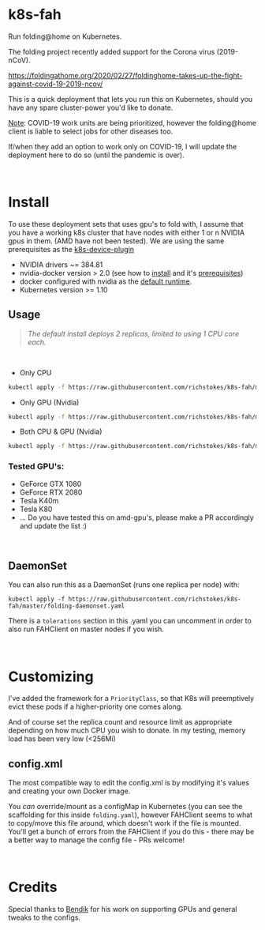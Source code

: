 # k8s-fah
Run folding@home on Kubernetes.

The folding project recently added support for the Corona virus (2019-nCoV). 

https://foldingathome.org/2020/02/27/foldinghome-takes-up-the-fight-against-covid-19-2019-ncov/


This is a quick deployment that lets you run this on Kubernetes, should you have any spare cluster-power you'd like to donate. 

<u>Note</u>: COVID-19 work units are being prioritized, however the folding@home client is liable to select jobs for other diseases too.  

If/when they add an option to work only on COVID-19, I will update the deployment here to do so (until the pandemic is over).

&nbsp;

# Install
To use these deployment sets that uses gpu's to fold with,  I assume that you have a working k8s cluster that have nodes with either 1 or n NVIDIA gpus in
them. (AMD have not been tested).
We are using the same prerequisites as the [k8s-device-plugin](https://github.com/NVIDIA/k8s-device-plugin)

* NVIDIA drivers ~= 384.81
* nvidia-docker version > 2.0 (see how to [install](https://github.com/NVIDIA/nvidia-docker) and it's [prerequisites](https://github.com/nvidia/nvidia-docker/wiki/Installation-\(version-2.0\)#prerequisites))
* docker configured with nvidia as the [default runtime](https://github.com/NVIDIA/nvidia-docker/wiki/Advanced-topics#default-runtime).
* Kubernetes version >= 1.10

## Usage
> *The default install deploys 2 replicas, limited to using 1 CPU core each.*

&nbsp;

* Only CPU
```bash
kubectl apply -f https://raw.githubusercontent.com/richstokes/k8s-fah/master/folding-cpu.yaml
```  

* Only GPU (Nvidia)
```bash
kubectl apply -f https://raw.githubusercontent.com/richstokes/k8s-fah/master/folding-gpu.yaml
```

* Both CPU & GPU (Nvidia)
```bash
kubectl apply -f https://raw.githubusercontent.com/richstokes/k8s-fah/master/folding-gpu-cpu.yaml
```  

### Tested GPU's:
* GeForce GTX 1080
* GeForce RTX 2080
* Tesla K40m
* Tesla K80
* ... Do you have tested this on amd-gpu's, please make a PR accordingly and update the list :) 

&nbsp;

## DaemonSet

You can also run this as a DaemonSet (runs one replica per node) with:  

```kubectl apply -f https://raw.githubusercontent.com/richstokes/k8s-fah/master/folding-daemonset.yaml```    

There is a `tolerations` section in this .yaml you can uncomment in order to also run FAHClient on master nodes if you wish.  

&nbsp;


# Customizing

I've added the framework for a `PriorityClass`, so that K8s will preemptively evict these pods if a higher-priority one comes along.

And of course set the replica count and resource limit as appropriate depending on how much CPU you wish to donate. In my testing, memory load has been very low (<256Mi)




## config.xml

The most compatible way to edit the config.xml is by modifying it's values and creating your own Docker image.  

You *can* override/mount as a configMap in Kubernetes (you can see the scaffolding for this inside `folding.yaml`), however FAHClient seems to what to copy/move this file around, which doesn't work if the file is mounted. You'll get a bunch of errors from the FAHClient if you do this - there may be a better way to manage the config file - PRs welcome!

&nbsp;

# Credits

Special thanks to [Bendik](https://github.com/skandix) for his work on supporting GPUs and general tweaks to the configs.